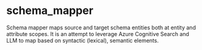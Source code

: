 # schema_mapper
Schema mapper maps source and target schema entities both at entity and attribute scopes. It is an attempt to leverage Azure Cognitive Search and LLM to map based on syntactic (lexical), semantic elements.